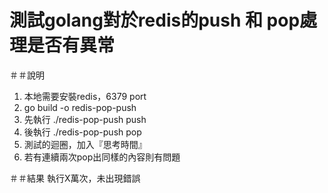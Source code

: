 測試golang對於redis的push 和 pop處理是否有異常
====

＃＃說明
1. 本地需要安裝redis，6379 port
2. go build -o redis-pop-push
3. 先執行 ./redis-pop-push push
3. 後執行 ./redis-pop-push pop
4. 測試的迴圈，加入『思考時間』
5. 若有連續兩次pop出同樣的內容則有問題


＃＃結果
執行X萬次，未出現錯誤


